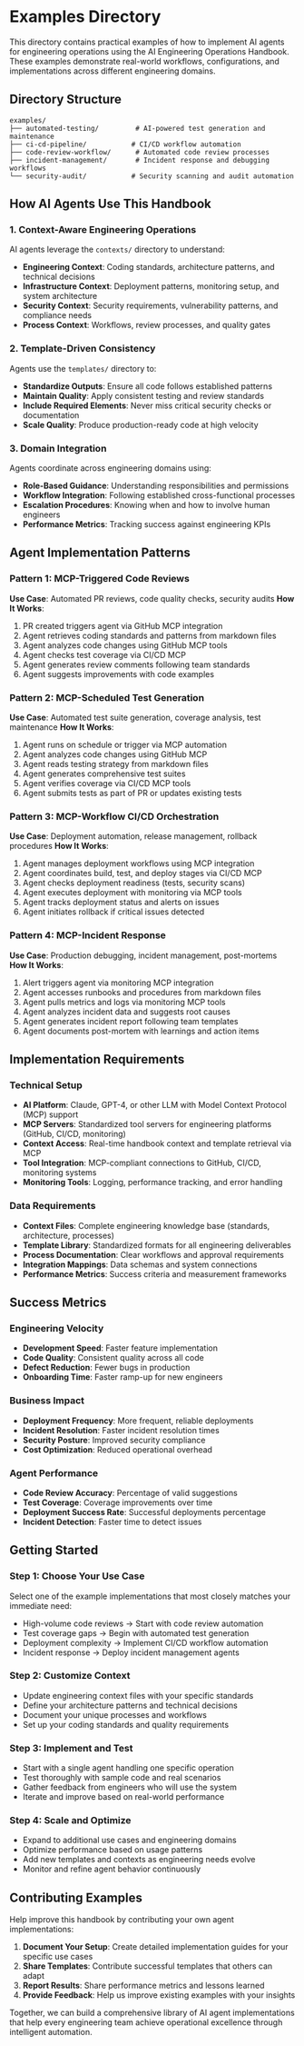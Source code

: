 # Examples Directory

This directory contains practical examples of how to implement AI agents for engineering operations using the AI Engineering Operations Handbook. These examples demonstrate real-world workflows, configurations, and implementations across different engineering domains.

## Directory Structure

```
examples/
├── automated-testing/         # AI-powered test generation and maintenance
├── ci-cd-pipeline/           # CI/CD workflow automation
├── code-review-workflow/      # Automated code review processes
├── incident-management/       # Incident response and debugging workflows
└── security-audit/           # Security scanning and audit automation
```

## How AI Agents Use This Handbook

### 1. Context-Aware Engineering Operations
AI agents leverage the `contexts/` directory to understand:
- **Engineering Context**: Coding standards, architecture patterns, and technical decisions
- **Infrastructure Context**: Deployment patterns, monitoring setup, and system architecture
- **Security Context**: Security requirements, vulnerability patterns, and compliance needs
- **Process Context**: Workflows, review processes, and quality gates

### 2. Template-Driven Consistency
Agents use the `templates/` directory to:
- **Standardize Outputs**: Ensure all code follows established patterns
- **Maintain Quality**: Apply consistent testing and review standards
- **Include Required Elements**: Never miss critical security checks or documentation
- **Scale Quality**: Produce production-ready code at high velocity

### 3. Domain Integration
Agents coordinate across engineering domains using:
- **Role-Based Guidance**: Understanding responsibilities and permissions
- **Workflow Integration**: Following established cross-functional processes
- **Escalation Procedures**: Knowing when and how to involve human engineers
- **Performance Metrics**: Tracking success against engineering KPIs

## Agent Implementation Patterns

### Pattern 1: MCP-Triggered Code Reviews
**Use Case**: Automated PR reviews, code quality checks, security audits
**How It Works**:
1. PR created triggers agent via GitHub MCP integration
2. Agent retrieves coding standards and patterns from markdown files
3. Agent analyzes code changes using GitHub MCP tools
4. Agent checks test coverage via CI/CD MCP
5. Agent generates review comments following team standards
6. Agent suggests improvements with code examples

### Pattern 2: MCP-Scheduled Test Generation
**Use Case**: Automated test suite generation, coverage analysis, test maintenance
**How It Works**:
1. Agent runs on schedule or trigger via MCP automation
2. Agent analyzes code changes using GitHub MCP
3. Agent reads testing strategy from markdown files
4. Agent generates comprehensive test suites
5. Agent verifies coverage via CI/CD MCP tools
6. Agent submits tests as part of PR or updates existing tests

### Pattern 3: MCP-Workflow CI/CD Orchestration
**Use Case**: Deployment automation, release management, rollback procedures
**How It Works**:
1. Agent manages deployment workflows using MCP integration
2. Agent coordinates build, test, and deploy stages via CI/CD MCP
3. Agent checks deployment readiness (tests, security scans)
4. Agent executes deployment with monitoring via MCP tools
5. Agent tracks deployment status and alerts on issues
6. Agent initiates rollback if critical issues detected

### Pattern 4: MCP-Incident Response
**Use Case**: Production debugging, incident management, post-mortems
**How It Works**:
1. Alert triggers agent via monitoring MCP integration
2. Agent accesses runbooks and procedures from markdown files
3. Agent pulls metrics and logs via monitoring MCP tools
4. Agent analyzes incident data and suggests root causes
5. Agent generates incident report following team templates
6. Agent documents post-mortem with learnings and action items

## Implementation Requirements

### Technical Setup
- **AI Platform**: Claude, GPT-4, or other LLM with Model Context Protocol (MCP) support
- **MCP Servers**: Standardized tool servers for engineering platforms (GitHub, CI/CD, monitoring)
- **Context Access**: Real-time handbook context and template retrieval via MCP
- **Tool Integration**: MCP-compliant connections to GitHub, CI/CD, monitoring systems
- **Monitoring Tools**: Logging, performance tracking, and error handling

### Data Requirements
- **Context Files**: Complete engineering knowledge base (standards, architecture, processes)
- **Template Library**: Standardized formats for all engineering deliverables
- **Process Documentation**: Clear workflows and approval requirements
- **Integration Mappings**: Data schemas and system connections
- **Performance Metrics**: Success criteria and measurement frameworks

## Success Metrics

### Engineering Velocity
- **Development Speed**: Faster feature implementation
- **Code Quality**: Consistent quality across all code
- **Defect Reduction**: Fewer bugs in production
- **Onboarding Time**: Faster ramp-up for new engineers

### Business Impact
- **Deployment Frequency**: More frequent, reliable deployments
- **Incident Resolution**: Faster incident resolution times
- **Security Posture**: Improved security compliance
- **Cost Optimization**: Reduced operational overhead

### Agent Performance
- **Code Review Accuracy**: Percentage of valid suggestions
- **Test Coverage**: Coverage improvements over time
- **Deployment Success Rate**: Successful deployments percentage
- **Incident Detection**: Faster time to detect issues

## Getting Started

### Step 1: Choose Your Use Case
Select one of the example implementations that most closely matches your immediate need:
- High-volume code reviews → Start with code review automation
- Test coverage gaps → Begin with automated test generation
- Deployment complexity → Implement CI/CD workflow automation
- Incident response → Deploy incident management agents

### Step 2: Customize Context
- Update engineering context files with your specific standards
- Define your architecture patterns and technical decisions
- Document your unique processes and workflows
- Set up your coding standards and quality requirements

### Step 3: Implement and Test
- Start with a single agent handling one specific operation
- Test thoroughly with sample code and real scenarios
- Gather feedback from engineers who will use the system
- Iterate and improve based on real-world performance

### Step 4: Scale and Optimize
- Expand to additional use cases and engineering domains
- Optimize performance based on usage patterns
- Add new templates and contexts as engineering needs evolve
- Monitor and refine agent behavior continuously

## Contributing Examples

Help improve this handbook by contributing your own agent implementations:

1. **Document Your Setup**: Create detailed implementation guides for your specific use cases
2. **Share Templates**: Contribute successful templates that others can adapt
3. **Report Results**: Share performance metrics and lessons learned
4. **Provide Feedback**: Help us improve existing examples with your insights

Together, we can build a comprehensive library of AI agent implementations that help every engineering team achieve operational excellence through intelligent automation.

